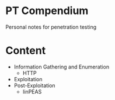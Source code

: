 # PT Compendium
Personal notes for penetration testing


# Content
- Information Gathering and Enumeration
  - HTTP
- Exploitation
- Post-Exploitation
  - linPEAS
